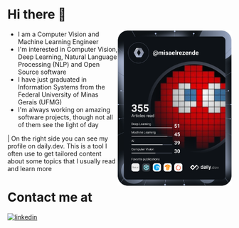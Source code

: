 # Hi there 👋

<div align="right">
    <a href="https://app.daily.dev/misaelrezende" target="_blank"><img src="https://raw.githubusercontent.com/misaelrezende/misaelrezende/master/devcard.svg" width="256" align="right" alt="Misael's Dev Card"/></a>
</div>

- I am a Computer Vision and Machine Learning Engineer
- I'm interested in Computer Vision, Deep Learning, Natural Language Processing (NLP) and Open Source software
- I have just graduated in Information Systems from the Federal University of Minas Gerais (UFMG)
- I'm always working on amazing software projects, though not all of them see the light of day

| On the right side you can see my profile on daily.dev. This is a tool I often use to get tailored content about some topics that I usually read and learn more

# Contact me at

[<img src='https://cdn2.iconfinder.com/data/icons/social-media-2285/512/1_Linkedin_unofficial_colored_svg-512.png' alt='linkedin' height='40'>](https://www.linkedin.com/in/misaelrezende/)
